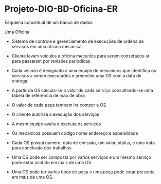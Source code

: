 # Projeto-DIO-BD-Oficina-ER


Esquema conceitual de um banco de dados


Uma Oficina



* Sistema de controle e gerenciamento de execuções de ordens de serviços em uma oficina mecanica

* Cliente levam veiculos a oficina mecanica para serem consetados oi para passarem por revisões periodicas

* Cada veiculo é designado a uma equipe de mecanicos que identifica os serviços a serem executados e preenche uma OS com a data de entrega

* A partir da OS calcula-se o valor de cada serviço consultando-se uma tabela de referencia de mao de obra

* O valor de cada peça tambem ira compor a OS

* O cliwnte autoriza a execução dos serviços

* A mesm equipe avalia e executa os serviços

* Os mecanicos possuem codigo nome endereço e espeialidade

* Cada OS possui numero, data de emissão, um valor, status, e uma data para conclusão dos trabalhos

* Uma OS pode ser composta por varios serviços e um mesmo serviço pode estar contido em mais de uma OS

* Uma OS pode ter varios tipos de peça e uma peça pode estar presente em mais de uma OS.
